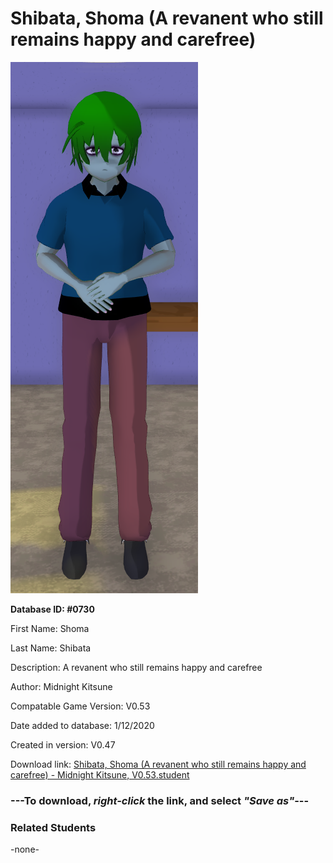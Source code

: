 # Shibata, Shoma (A revanent who still remains happy and carefree)

<img src="../../Files/Images/Shibata, Shoma (A revanent who still remains happy and carefree).png" title="Shibata, Shoma (A revanent who still remains happy and carefree) - Midnight Kitsune, V0.53">

**Database ID: #0730**

First Name: Shoma

Last Name: Shibata

Description: A revanent who still remains happy and carefree

Author: Midnight Kitsune

Compatable Game Version: V0.53

Date added to database: 1/12/2020

Created in version: V0.47

Download link: <a href="https://raw.githubusercontent.com/Arbiter1223/Daigaku-Gurashi-Custom-Students/master/Files/Student%20Files/Shibata%2C%20Shoma%20(A%20revanent%20who%20still%20remains%20happy%20and%20carefree)%20-%20Midnight%20Kitsune%2C%20V0.53.student">Shibata, Shoma (A revanent who still remains happy and carefree) - Midnight Kitsune, V0.53.student</a>

### ---**To download, _right-click_ the link, and select _"Save as"_**---

### Related Students

-none-

